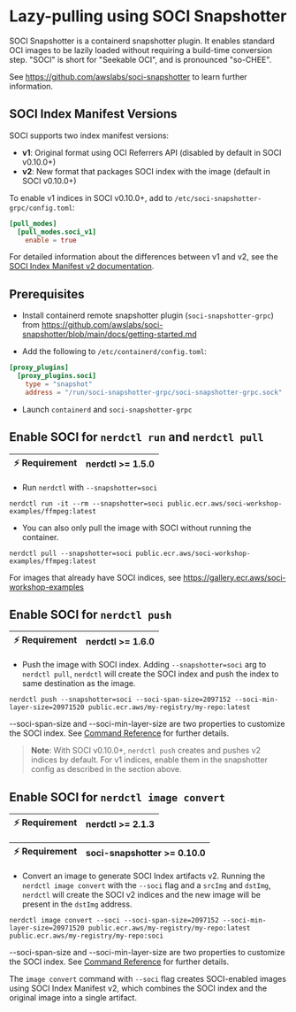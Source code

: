 # Lazy-pulling using SOCI Snapshotter

SOCI Snapshotter is a containerd snapshotter plugin. It enables standard OCI images to be lazily loaded without requiring a build-time conversion step. "SOCI" is short for "Seekable OCI", and is pronounced "so-CHEE".

See https://github.com/awslabs/soci-snapshotter to learn further information.

## SOCI Index Manifest Versions

SOCI supports two index manifest versions:

- **v1**: Original format using OCI Referrers API (disabled by default in SOCI v0.10.0+)
- **v2**: New format that packages SOCI index with the image (default in SOCI v0.10.0+)

To enable v1 indices in SOCI v0.10.0+, add to `/etc/soci-snapshotter-grpc/config.toml`:
```toml
[pull_modes]
  [pull_modes.soci_v1]
    enable = true
```

For detailed information about the differences between v1 and v2, see the [SOCI Index Manifest v2 documentation](https://github.com/awslabs/soci-snapshotter/blob/main/docs/soci-index-manifest-v2.md).

## Prerequisites

- Install containerd remote snapshotter plugin (`soci-snapshotter-grpc`) from https://github.com/awslabs/soci-snapshotter/blob/main/docs/getting-started.md

- Add the following to `/etc/containerd/config.toml`:
```toml
[proxy_plugins]
  [proxy_plugins.soci]
    type = "snapshot"
    address = "/run/soci-snapshotter-grpc/soci-snapshotter-grpc.sock"
```

- Launch `containerd` and `soci-snapshotter-grpc`

## Enable SOCI for `nerdctl run` and `nerdctl pull`

| :zap: Requirement | nerdctl >= 1.5.0 |
| ----------------- | ---------------- |

- Run `nerdctl` with `--snapshotter=soci`
```console
nerdctl run -it --rm --snapshotter=soci public.ecr.aws/soci-workshop-examples/ffmpeg:latest
```

- You can also only pull the image with SOCI without running the container.
```console
nerdctl pull --snapshotter=soci public.ecr.aws/soci-workshop-examples/ffmpeg:latest
```

For images that already have SOCI indices, see https://gallery.ecr.aws/soci-workshop-examples

## Enable SOCI for `nerdctl push`

| :zap: Requirement | nerdctl >= 1.6.0 |
| ----------------- | ---------------- |

- Push the image with SOCI index. Adding `--snapshotter=soci` arg to `nerdctl pull`, `nerdctl` will create the SOCI index and push the index to same destination as the image.
```console
nerdctl push --snapshotter=soci --soci-span-size=2097152 --soci-min-layer-size=20971520 public.ecr.aws/my-registry/my-repo:latest
```
--soci-span-size and --soci-min-layer-size are two properties to customize the SOCI index. See [Command Reference](https://github.com/containerd/nerdctl/blob/377b2077bb616194a8ef1e19ccde32aa1ffd6c84/docs/command-reference.md?plain=1#L773) for further details.

> **Note**: With SOCI v0.10.0+, `nerdctl push` creates and pushes v2 indices by default. For v1 indices, enable them in the snapshotter config as described in the section above.


## Enable SOCI for `nerdctl image convert`

| :zap: Requirement | nerdctl >= 2.1.3 |
| ----------------- | ---------------- |

| :zap: Requirement | soci-snapshotter >= 0.10.0 |
| ----------------- | ---------------- |

- Convert an image to generate SOCI Index artifacts v2. Running the `nerdctl image convert` with the `--soci` flag and a `srcImg` and `dstImg`, `nerdctl` will create the SOCI v2 indices and the new image will be present in the `dstImg` address.
```console
nerdctl image convert --soci --soci-span-size=2097152 --soci-min-layer-size=20971520 public.ecr.aws/my-registry/my-repo:latest public.ecr.aws/my-registry/my-repo:soci
```
--soci-span-size and --soci-min-layer-size are two properties to customize the SOCI index. See [Command Reference](https://github.com/containerd/nerdctl/blob/377b2077bb616194a8ef1e19ccde32aa1ffd6c84/docs/command-reference.md?plain=1#L773) for further details.

The `image convert` command with `--soci` flag creates SOCI-enabled images using SOCI Index Manifest v2, which combines the SOCI index and the original image into a single artifact.
